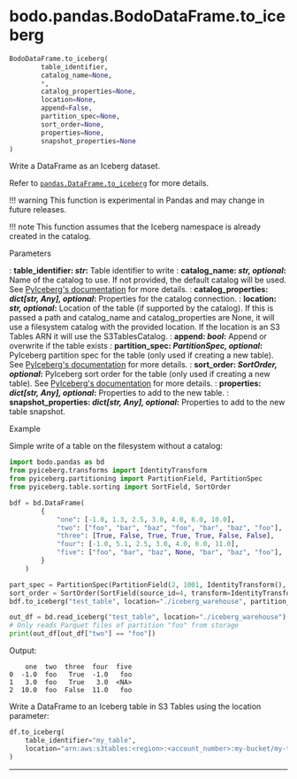 # bodo.pandas.BodoDataFrame.to\_iceberg
``` py
BodoDataFrame.to_iceberg(
        table_identifier,
        catalog_name=None,
        *,
        catalog_properties=None,
        location=None,
        append=False,
        partition_spec=None,
        sort_order=None,
        properties=None,
        snapshot_properties=None
)
```
Write a DataFrame as an Iceberg dataset.

Refer to [`pandas.DataFrame.to_iceberg`](https://pandas.pydata.org/docs/dev/reference/api/pandas.DataFrame.to_iceberg.html) for more details.

!!! warning
    This function is experimental in Pandas and may change in future releases.


!!! note
    This function assumes that the Iceberg namespace is already created in the catalog.

<p class="api-header">Parameters</p>

: __table_identifier: *str*:__ Table identifier to write
: __catalog_name: *str, optional*:__ Name of the catalog to use. If not provided, the default catalog will be used. See [PyIceberg's documentation](https://py.iceberg.apache.org/#connecting-to-a-catalog) for more details.
: __catalog_properties: *dict[str, Any], optional*:__ Properties for the catalog connection.
: __location: *str, optional*:__ Location of the table (if supported by the catalog). If this is passed a path and catalog_name and catalog_properties are None, it will use a filesystem catalog with the provided location. If the location is an S3 Tables ARN it will use the S3TablesCatalog.
: __append: *bool*:__ Append or overwrite if the table exists
: __partition_spec: *PartitionSpec, optional*:__ PyIceberg partition spec for the table (only used if creating a new table). See [PyIceberg's documentation](https://py.iceberg.apache.org/api/#partitions) for more details.
: __sort_order: *SortOrder, optional*:__ PyIceberg sort order for the table (only used if creating a new table). See [PyIceberg's documentation](https://py.iceberg.apache.org/reference/pyiceberg/table/sorting/#pyiceberg.table.sorting.SortOrder) for more details.
: __properties: *dict[str, Any], optional*:__ Properties to add to the new table.
: __snapshot_properties: *dict[str, Any], optional*:__ Properties to add to the new table snapshot.

<p class="api-header">Example</p>


Simple write of a table on the filesystem without a catalog:
``` py
import bodo.pandas as bd
from pyiceberg.transforms import IdentityTransform
from pyiceberg.partitioning import PartitionField, PartitionSpec
from pyiceberg.table.sorting import SortField, SortOrder

bdf = bd.DataFrame(
        {
            "one": [-1.0, 1.3, 2.5, 3.0, 4.0, 6.0, 10.0],
            "two": ["foo", "bar", "baz", "foo", "bar", "baz", "foo"],
            "three": [True, False, True, True, True, False, False],
            "four": [-1.0, 5.1, 2.5, 3.0, 4.0, 6.0, 11.0],
            "five": ["foo", "bar", "baz", None, "bar", "baz", "foo"],
        }
    )

part_spec = PartitionSpec(PartitionField(2, 1001, IdentityTransform(), "id_part"))
sort_order = SortOrder(SortField(source_id=4, transform=IdentityTransform()))
bdf.to_iceberg("test_table", location="./iceberg_warehouse", partition_spec=part_spec, sort_order=sort_order)

out_df = bd.read_iceberg("test_table", location="./iceberg_warehouse")
# Only reads Parquet files of partition "foo" from storage
print(out_df[out_df["two"] == "foo"])
```

Output:
```
    one  two  three  four  five
0  -1.0  foo   True  -1.0   foo
1   3.0  foo   True   3.0  <NA>
2  10.0  foo  False  11.0   foo
```

Write a DataFrame to an Iceberg table in S3 Tables using the location parameter:

``` py
df.to_iceberg(
    table_identifier="my_table",
    location="arn:aws:s3tables:<region>:<account_number>:my-bucket/my-table"
)
```

---
